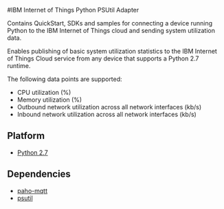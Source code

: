 #IBM Internet of Things Python PSUtil Adapter

Contains QuickStart, SDKs and samples for connecting a device running Python to the IBM Internet of Things cloud and sending system utilization data.

Enables publishing of basic system utilization statistics to the IBM Internet of Things Cloud service from any device that supports a Python 2.7 runtime.

The following data points are supported:
 * CPU utilization (%)
 * Memory utilization (%)
 * Outbound network utilization across all network interfaces (kb/s)
 * Inbound network utilization across all network interfaces (kb/s)


Platform
------------
* [Python 2.7](https://www.python.org/download/releases/2.7)

Dependencies
------------
* [paho-mqtt](http://git.eclipse.org/c/paho/org.eclipse.paho.mqtt.python.git/)
* [psutil](https://code.google.com/p/psutil/)
